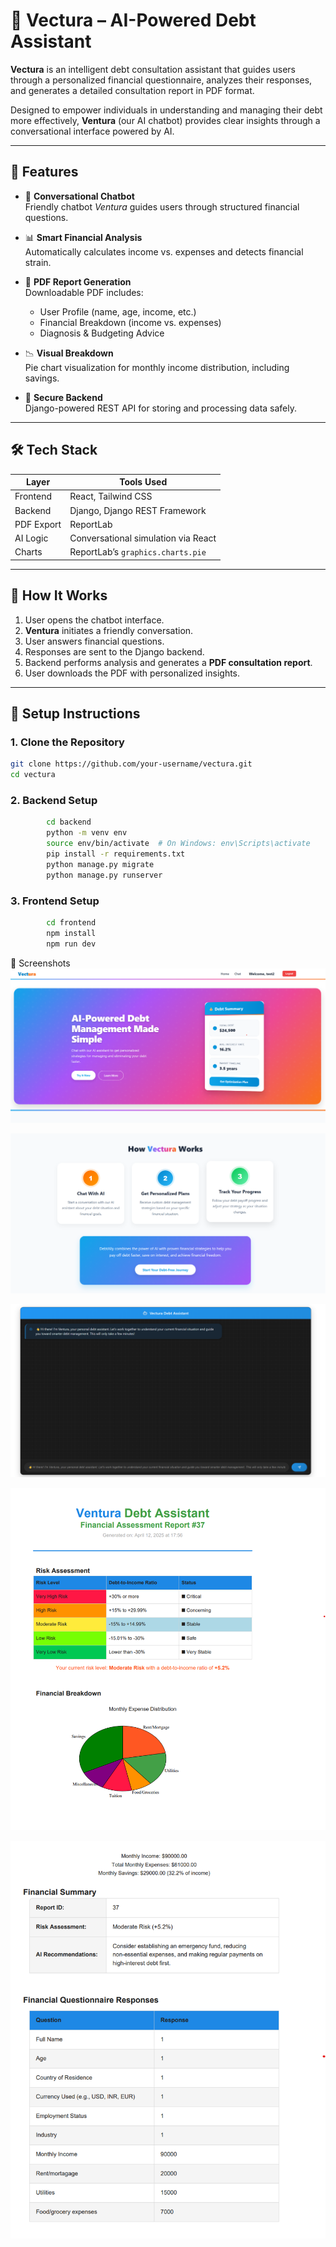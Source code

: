 # 💸 Vectura – AI-Powered Debt Assistant

**Vectura** is an intelligent debt consultation assistant that guides users through a personalized financial questionnaire, analyzes their responses, and generates a detailed consultation report in PDF format. 

Designed to empower individuals in understanding and managing their debt more effectively, **Ventura** (our AI chatbot) provides clear insights through a conversational interface powered by AI.

---

## 🧠 Features

- 🤖 **Conversational Chatbot**  
  Friendly chatbot *Ventura* guides users through structured financial questions.

- 📊 **Smart Financial Analysis**  
  Automatically calculates income vs. expenses and detects financial strain.

- 📄 **PDF Report Generation**  
  Downloadable PDF includes:
  - User Profile (name, age, income, etc.)
  - Financial Breakdown (income vs. expenses)
  - Diagnosis & Budgeting Advice

- 📉 **Visual Breakdown**  
  Pie chart visualization for monthly income distribution, including savings.

- 🔐 **Secure Backend**  
  Django-powered REST API for storing and processing data safely.

---

## 🛠️ Tech Stack

| Layer      | Tools Used                             |
|------------|----------------------------------------|
| Frontend   | React, Tailwind CSS                    |
| Backend    | Django, Django REST Framework          |
| PDF Export | ReportLab                              |
| AI Logic   | Conversational simulation via React    |
| Charts     | ReportLab’s `graphics.charts.pie`      |

---

## 🚀 How It Works

1. User opens the chatbot interface.
2. **Ventura** initiates a friendly conversation.
3. User answers financial questions.
4. Responses are sent to the Django backend.
5. Backend performs analysis and generates a **PDF consultation report**.
6. User downloads the PDF with personalized insights.

---

## 🧪 Setup Instructions

### 1. Clone the Repository

```bash
git clone https://github.com/your-username/vectura.git
cd vectura
```

### 2. Backend Setup
```bash
        cd backend
        python -m venv env
        source env/bin/activate  # On Windows: env\Scripts\activate
        pip install -r requirements.txt
        python manage.py migrate
        python manage.py runserver
```

### 3. Frontend Setup
```bash
        cd frontend
        npm install
        npm run dev
```

📸 Screenshots
   ![Home page](./screenshots/HOME1.png)



   ![Home page](./screenshots/HOME2.png)


   ![AI BOT](./screenshots/AIBOT.png)


   ![DOWNLOADABLE PDF REPORT](./screenshots/REPORT1.png)


   ![DOWNLOADABLE PDF REPORT](./screenshots/REPORT2.png)


